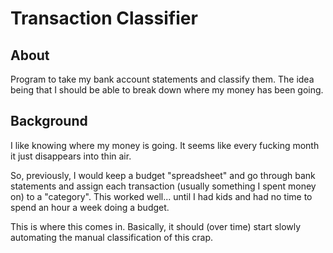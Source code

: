 # Transaction Classifier

## About
Program to take my bank account statements and classify them. The idea being that I should be able to break down where
my money has been going.

## Background
I like knowing where my money is going. It seems like every fucking month it just disappears into thin air.

So, previously, I would keep a budget "spreadsheet" and go through bank statements and assign each transaction (usually
something I spent money on) to a "category". This worked well... until I had kids and had no time to spend an hour a
week doing a budget.

This is where this comes in. Basically, it should (over time) start slowly automating the manual classification of this
crap.
